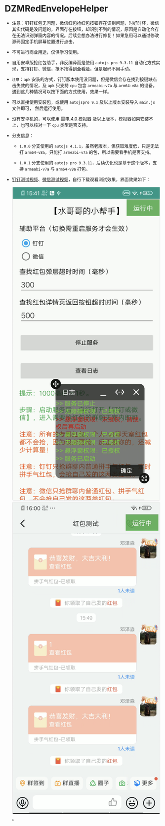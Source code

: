 # DZMRedEnvelopeHelper

- 注意：钉钉红包无问题，微信红包抢红包按钮存在识别问题，时好时坏，微信其实代码是没问题的，界面存在按钮，却识别不到的情况，原因是自动化会存在无法识别弹窗内容的情况。后续会想办法进行修复！如果急用可以通过修改源码固定手机屏幕位置进行点击。

- 不可进行商业用途，仅供学习使用。

- 自用安卓版抢红包助手，非反编译而是使用 `autojs pro 9.3.11` 自动化方式实现，支持钉钉、微信，抢不抢得到全看脸，但是起码不用手动。

- `注意`：`apk` 安装的方式，钉钉版本使用没问题，但是微信会存在找到按键缺点击失效的情况，及 `apk` 只支持 `cpu` 包含 `armeabi-v7a` 与 `arm64-v8a` 的设备。遇到这几种情况可以按下面的方式使用，效果一样。

- 可以直接使用安装包，或使用 `autojspro 9.x` 及以上版本安装导入 `main.js` 文件即可， 然后运行使用。

- 没有安卓机的，可以使用 [雷电 4.0 模拟器](https://github.com/dengzemiao/DZMAutojsTools/blob/main/ldplayerinst4_4.0.83.exe) 及以上版本，模拟器如果安装不上，也可以核对一下 `cpu` 类型是否支持。

- 分支信息：

  - `1.0.0` 分支使用的 `autojs 4.1.1`，虽然老版本，但获取难度低，只是无法打 `arm64-v8a`，只能打 `armeabi-v7a` 的包，所以需要看手机是否支持。

  - `1.0.1` 分支使用的 `autojs pro 9.3.11`，后续优化也是基于这个版本，支持 `armeabi-v7a` 与 `arm64-v8a` 打包。

- [钉钉测试视频](./hb_dd.mp4)、[微信测试视频](./hb_wx.mp4)，自行下载观看测试效果，界面效果如下：

  ![运行效果 1](demo1.png) ![运行效果 2](demo2.png)。
